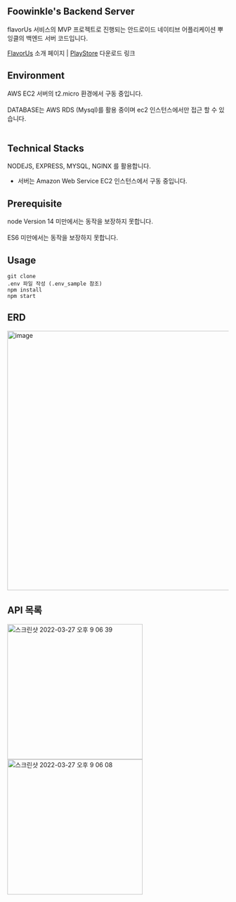 ## Foowinkle's Backend Server

flavorUs 서비스의 MVP 프로젝트로 진행되는 안드로이드 네이티브 어플리케이션 뿌잉클의 백엔드 서버 코드입니다.
<br>

[FlavorUs](https://www.notion.so/lightningcy/FlavorUs-ffe29c76eacf4f04be7719d14626992f) 소개 페이지 | 
[PlayStore](https://play.google.com/store/apps/details?id=com.FLAVOR.mvp) 다운로드 링크

## Environment
AWS EC2 서버의 t2.micro 환경에서 구동 중입니다.<br><br>
DATABASE는 AWS RDS (Mysql)를 활용 중이며 ec2 인스턴스에서만 접근 할 수 있습니다.<br><br>
  
## Technical Stacks
NODEJS, EXPRESS, MYSQL, NGINX 를 활용합니다.

* 서버는 Amazon Web Service EC2 인스턴스에서 구동 중입니다.

## Prerequisite

node Version 14 미만에서는 동작을 보장하지 못합니다. <br><br>
ES6 미만에서는 동작을 보장하지 못합니다.

## Usage

```node
git clone
.env 파일 작성 (.env_sample 참조)
npm install
npm start
```

## ERD
  <img width="591" alt="image" src="https://user-images.githubusercontent.com/58672664/167283429-44d73272-7a9d-4d62-a98f-b8a885eea622.png">

## API 목록

<img width="308" alt="스크린샷 2022-03-27 오후 9 06 39" src="https://user-images.githubusercontent.com/58672664/160280721-a11824f7-5b6c-46b0-a82e-e6b0145ec883.png"><br>
<img width="308" alt="스크린샷 2022-03-27 오후 9 06 08" src="https://user-images.githubusercontent.com/58672664/160280714-bdd26095-8c64-42e1-b467-971414b7c077.png">

